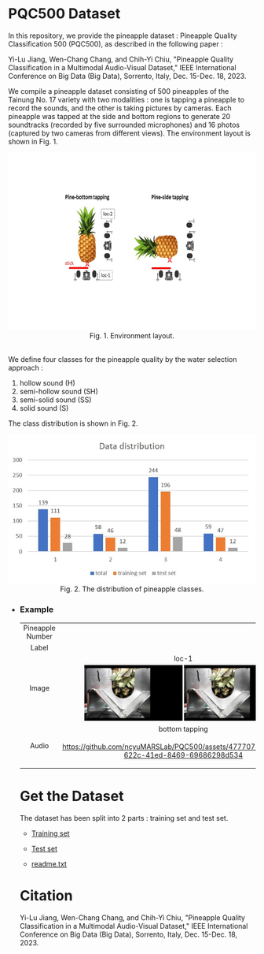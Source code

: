 # PQC500 Dataset
In this repository, we provide the pineapple dataset : Pineapple Quality Classification 500 (PQC500), as described in the following paper :

Yi-Lu Jiang, Wen-Chang Chang, and Chih-Yi Chiu, "Pineapple Quality Classification in a Multimodal Audio-Visual Dataset," IEEE International Conference on Big Data (Big Data), Sorrento, Italy, Dec. 15-Dec. 18, 2023.

We compile a pineapple dataset consisting of 500 pineapples of the Tainung No. 17 variety with two modalities : one is tapping a pineapple to record the sounds, and the other is taking pictures by cameras. Each pineapple was tapped at the side and bottom regions to generate 20 soundtracks (recorded by five surrounded microphones) and 16 photos (captured by two cameras from different views). The environment layout is shown in Fig. 1.

<div align="center">
  <img src=figures/layout.jpg width="640" height="360"><br>
  Fig. 1. Environment layout.<br>
</div>
<br>

We define four classes for the pineapple quality by the water selection approach : 
1. hollow sound (H)
2. semi-hollow sound (SH)
3. semi-solid sound (SS)
4. solid sound (S)
   
The class distribution is shown in Fig. 2.

<div align="center">
  <img src=figures/data_distribution.jpg><br>
  Fig. 2. The distribution of pineapple classes.
</div>

* ### Example
  <table>
  <tr>
    <td align="center" valign="center">Pineapple Number</td>
    <td colspan="2" align="center" valign="center">0001</td>
  </tr>
  <tr>
    <td align="center" valign="center">Label</td>
    <td colspan="2" align="center" valign="center">Hollow sound (1)</td>
  </tr>
  <tr>
    <td rowspan="2" align="center" valign="center">Image</td>
    <td align="center" valign="center">loc-1</td>
    <td align="center" valign="center">loc-2</td>   
  </tr>
  <tr>
     <td align="center" valign="center"><img src=figures/bottom.JPG width="200"><text>  </text><img src=figures/bottom.JPG width="200"></td>
     <td align="center" valign="center"><img src=figures/side.JPG width="180"><text>  </text><img src=figures/side.JPG width="180"></td>
  </tr>
  <tr>
     <td rowspan="2" align="center" valign="center">Audio</td>
     <td align="center" valign="center">bottom tapping</td>
     <td align="center" valign="center">side tappingg</td>
  </tr>
  <tr>
     <td align="center" valign="center">
        
  https://github.com/ncyuMARSLab/PQC500/assets/47770780/0a3f3676-622c-41ed-8469-69686298d534
  
     </td>
     <td align="center" valign="center">
        
  https://github.com/ncyuMARSLab/PQC500/assets/47770780/f07dced4-ea39-4d99-b636-a6bfad59c516
  
     </td>
  </tr>
</table>

# Get the Dataset
The dataset has been split into 2 parts : training set and test set.
* [Training set](https://drive.google.com/drive/folders/139WZZxhfqy4RucsbOBUVxgkyaTGmkSYS?usp=sharing)

* [Test set](https://drive.google.com/drive/folders/1h5Zgut1VToTHIdTU-c7JzuwNUVh21DDa?usp=sharing)

* [readme.txt](https://drive.google.com/file/d/1vi7yqIkfDPeJRwRkzFrkcZ1hdFLtln5p/view?usp=drive_link)
  

# Citation
Yi-Lu Jiang, Wen-Chang Chang, and Chih-Yi Chiu, "Pineapple Quality Classification in a Multimodal Audio-Visual Dataset," IEEE International Conference on Big Data (Big Data), Sorrento, Italy, Dec. 15-Dec. 18, 2023.
